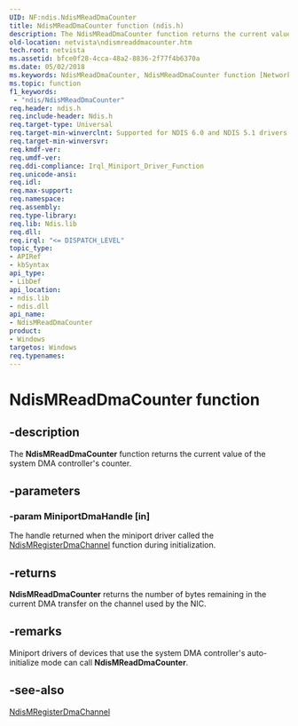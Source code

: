 ```yaml
---
UID: NF:ndis.NdisMReadDmaCounter
title: NdisMReadDmaCounter function (ndis.h)
description: The NdisMReadDmaCounter function returns the current value of the system DMA controller's counter.
old-location: netvista\ndismreaddmacounter.htm
tech.root: netvista
ms.assetid: bfce0f28-4cca-48a2-8836-2f77f4b6370a
ms.date: 05/02/2018
ms.keywords: NdisMReadDmaCounter, NdisMReadDmaCounter function [Network Drivers Starting with Windows Vista], dma_ref_12d2675f-d576-4a5d-9af0-42dfd63fd1da.xml, ndis/NdisMReadDmaCounter, netvista.ndismreaddmacounter
ms.topic: function
f1_keywords:
 - "ndis/NdisMReadDmaCounter"
req.header: ndis.h
req.include-header: Ndis.h
req.target-type: Universal
req.target-min-winverclnt: Supported for NDIS 6.0 and NDIS 5.1 drivers (see    NdisMReadDmaCounter (NDIS   5.1)) in Windows Vista. Supported for NDIS 5.1 drivers (see    NdisMReadDmaCounter (NDIS   5.1)) in Windows XP.
req.target-min-winversvr: 
req.kmdf-ver: 
req.umdf-ver: 
req.ddi-compliance: Irql_Miniport_Driver_Function
req.unicode-ansi: 
req.idl: 
req.max-support: 
req.namespace: 
req.assembly: 
req.type-library: 
req.lib: Ndis.lib
req.dll: 
req.irql: "<= DISPATCH_LEVEL"
topic_type:
- APIRef
- kbSyntax
api_type:
- LibDef
api_location:
- ndis.lib
- ndis.dll
api_name:
- NdisMReadDmaCounter
product:
- Windows
targetos: Windows
req.typenames: 
---
```


# NdisMReadDmaCounter function


## -description


The 
  <b>NdisMReadDmaCounter</b> function returns the current value of the system DMA controller's counter.


## -parameters




### -param MiniportDmaHandle [in]

The handle returned when the miniport driver called the 
     <a href="https://docs.microsoft.com/windows-hardware/drivers/ddi/content/ndis/nf-ndis-ndismregisterdmachannel">NdisMRegisterDmaChannel</a> function
     during initialization.


## -returns



<b>NdisMReadDmaCounter</b> returns the number of bytes remaining in the current DMA transfer on the
     channel used by the NIC.




## -remarks



Miniport drivers of devices that use the system DMA controller's auto-initialize mode can call 
    <b>NdisMReadDmaCounter</b>.




## -see-also




<a href="https://docs.microsoft.com/windows-hardware/drivers/ddi/content/ndis/nf-ndis-ndismregisterdmachannel">NdisMRegisterDmaChannel</a>
 

 

